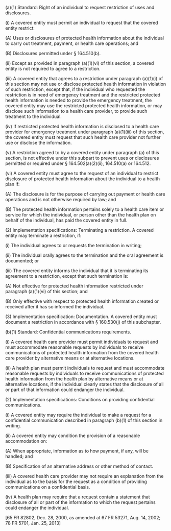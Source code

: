 (a)(1) Standard: Right of an individual to request restriction of uses and disclosures.
 
(i) A covered entity must permit an individual to request that the covered entity restrict:

(A) Uses or disclosures of protected health information about the individual to carry out treatment, payment, or health care operations; and

(B) Disclosures permitted under § 164.510(b).

(ii) Except as provided in paragraph (a)(1)(vi) of this section, a covered entity is not required to agree to a restriction.

(iii) A covered entity that agrees to a restriction under paragraph (a)(1)(i) of this section may not use or disclose protected health information in violation of such restriction, except that, if the individual who requested the restriction is in need of emergency treatment and the restricted protected health information is needed to provide the emergency treatment, the covered entity may use the restricted protected health information, or may disclose such information to a health care provider, to provide such treatment to the individual.

(iv) If restricted protected health information is disclosed to a health care provider for emergency treatment under paragraph (a)(1)(iii) of this section, the covered entity must request that such health care provider not further use or disclose the information.

(v) A restriction agreed to by a covered entity under paragraph (a) of this section, is not effective under this subpart to prevent uses or disclosures permitted or required under § 164.502(a)(2)(ii), 164.510(a) or 164.512.

(vi) A covered entity must agree to the request of an individual to restrict disclosure of protected health information about the individual to a health plan if:

(A) The disclosure is for the purpose of carrying out payment or health care operations and is not otherwise required by law; and

(B) The protected health information pertains solely to a health care item or service for which the individual, or person other than the health plan on behalf of the individual, has paid the covered entity in full.

(2) Implementation specifications: Terminating a restriction. A covered entity may terminate a restriction, if:

(i) The individual agrees to or requests the termination in writing;

(ii) The individual orally agrees to the termination and the oral agreement is documented; or

(iii) The covered entity informs the individual that it is terminating its agreement to a restriction, except that such termination is:

(A) Not effective for protected health information restricted under paragraph (a)(1)(vi) of this section; and

(B) Only effective with respect to protected health information created or received after it has so informed the individual.

(3) Implementation specification: Documentation. A covered entity must document a restriction in accordance with § 160.530(j) of this subchapter.

(b)(1) Standard: Confidential communications requirements.

(i) A covered health care provider must permit individuals to request and must accommodate reasonable requests by individuals to receive communications of protected health information from the covered health care provider by alternative means or at alternative locations.

(ii) A health plan must permit individuals to request and must accommodate reasonable requests by individuals to receive communications of protected health information from the health plan by alternative means or at alternative locations, if the individual clearly states that the disclosure of all or part of that information could endanger the individual.

(2) Implementation specifications: Conditions on providing confidential communications.

(i) A covered entity may require the individual to make a request for a confidential communication described in paragraph (b)(1) of this section in writing.

(ii) A covered entity may condition the provision of a reasonable accommodation on:

(A) When appropriate, information as to how payment, if any, will be handled; and

(B) Specification of an alternative address or other method of contact.

(iii) A covered health care provider may not require an explanation from the individual as to the basis for the request as a condition of providing communications on a confidential basis.

(iv) A health plan may require that a request contain a statement that disclosure of all or part of the information to which the request pertains could endanger the individual.
 
[65 FR 82802, Dec. 28, 2000, as amended at 67 FR 53271, Aug. 14, 2002; 78 FR 5701, Jan. 25, 2013]
